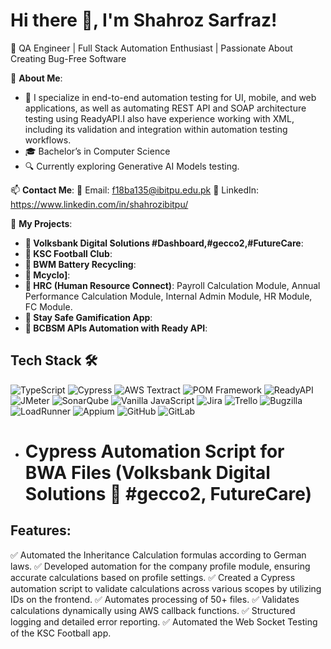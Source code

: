 # Hi there 👋, I'm Shahroz Sarfraz!

🎯 QA Engineer | Full Stack Automation Enthusiast | Passionate About Creating Bug-Free Software 

🌟 **About Me**:
- 🚀 I specialize in end-to-end automation testing for UI, mobile, and web applications, as well as automating REST API and SOAP architecture testing using ReadyAPI.I also have experience working with XML, including its validation and integration within automation testing workflows.
- 🎓 Bachelor’s in Computer Science 
- 🔍 Currently exploring Generative AI Models testing.

📫 **Contact Me**:
 📧 Email: f18ba135@ibitpu.edu.pk
 💼 LinkedIn: https://www.linkedin.com/in/shahrozibitpu/

📂 **My Projects**:
- **🚀 Volksbank Digital Solutions #Dashboard,#gecco2,#FutureCare**:
- **🚀 KSC Football Club**:
- **🚀 BWM Battery Recycling**:
- **🚀 Mcyclo]**:
- **🚀 HRC (Human Resource Connect)**: Payroll Calculation Module, Annual Performance Calculation Module, Internal Admin Module, HR Module, FC Module.
- **🚀 Stay Safe Gamification App**:
- **🚀 BCBSM APIs Automation with Ready API**:

## Tech Stack 🛠

![TypeScript](https://img.shields.io/badge/TypeScript-007ACC?style=for-the-badge&logo=typescript&logoColor=white)
![Cypress](https://img.shields.io/badge/Cypress-17202C?style=for-the-badge&logo=cypress&logoColor=white)
![AWS Textract](https://img.shields.io/badge/AWS%20Textract-FF9900?style=for-the-badge&logo=amazonaws&logoColor=white)
![POM Framework](https://img.shields.io/badge/Page%20Object%20Model-POM-blue?style=for-the-badge)
![ReadyAPI](https://img.shields.io/badge/ReadyAPI-0083B4?style=for-the-badge)
![JMeter](https://img.shields.io/badge/JMeter-D22128?style=for-the-badge&logo=apachejmeter&logoColor=white)
![SonarQube](https://img.shields.io/badge/SonarQube-4E9BCD?style=for-the-badge&logo=sonarqube&logoColor=white)
![Vanilla JavaScript](https://img.shields.io/badge/JavaScript-F7DF1E?style=for-the-badge&logo=javascript&logoColor=black)
![Jira](https://img.shields.io/badge/Jira-0052CC?style=for-the-badge&logo=jira&logoColor=white)
![Trello](https://img.shields.io/badge/Trello-0052CC?style=for-the-badge&logo=trello&logoColor=white)
![Bugzilla](https://img.shields.io/badge/Bugzilla-CC0000?style=for-the-badge&logo=bugzilla&logoColor=white)
![LoadRunner](https://img.shields.io/badge/LoadRunner-073763?style=for-the-badge)
![Appium](https://img.shields.io/badge/Appium-5C2D91?style=for-the-badge&logo=appium&logoColor=white)
![GitHub](https://img.shields.io/badge/GitHub-181717?style=for-the-badge&logo=github&logoColor=white)
![GitLab](https://img.shields.io/badge/GitLab-FC6D26?style=for-the-badge&logo=gitlab&logoColor=white)


- # Cypress Automation Script for BWA Files (Volksbank Digital Solutions 🏦 #gecco2, FutureCare)
## Features:
 ✅ Automated the Inheritance Calculation formulas according to German laws.
 ✅ Developed automation for the company profile module, ensuring accurate calculations based on profile settings.
 ✅ Created a Cypress automation script to validate calculations across various scopes by utilizing IDs on the frontend.
 ✅ Automates processing of 50+ files.
 ✅ Validates calculations dynamically using AWS callback functions.
 ✅ Structured logging and detailed error reporting.
 ✅ Automated the Web Socket Testing of the KSC Football app.

